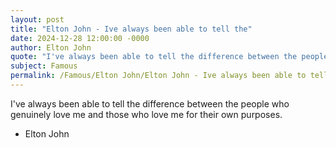 ```yaml
---
layout: post
title: "Elton John - Ive always been able to tell the"
date: 2024-12-28 12:00:00 -0000
author: Elton John
quote: "I've always been able to tell the difference between the people who genuinely love me and those who love me for their own purposes."
subject: Famous
permalink: /Famous/Elton John/Elton John - Ive always been able to tell the
---
```


I've always been able to tell the difference between the people who genuinely love me and those who love me for their own purposes.

- Elton John
